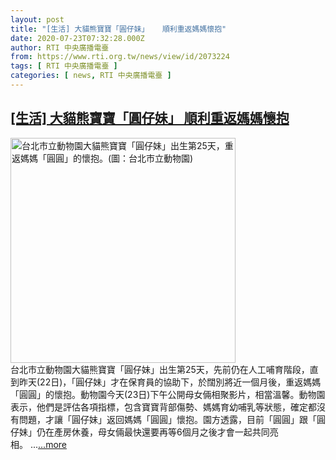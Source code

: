 ```yaml
---
layout: post
title: "[生活] 大貓熊寶寶「圓仔妹」   順利重返媽媽懷抱"
date: 2020-07-23T07:32:28.000Z
author: RTI 中央廣播電臺
from: https://www.rti.org.tw/news/view/id/2073224
tags: [ RTI 中央廣播電臺 ]
categories: [ news, RTI 中央廣播電臺 ]
---
```

<!--1595489548000-->
[[生活] 大貓熊寶寶「圓仔妹」   順利重返媽媽懷抱](https://www.rti.org.tw/news/view/id/2073224)
------

<div>
<img src="https://static.rti.org.tw/assets/thumbnails/2020/07/23/368e95471bd392b97072f745802e36c9.png" width="360" alt="台北市立動物園大貓熊寶寶「圓仔妹」出生第25天，重返媽媽「圓圓」的懷抱。(圖：台北市立動物園)" title="台北市立動物園大貓熊寶寶「圓仔妹」出生第25天，重返媽媽「圓圓」的懷抱。(圖：台北市立動物園)"><br>台北市立動物園大貓熊寶寶「圓仔妹」出生第25天，先前仍在人工哺育階段，直到昨天(22日)，「圓仔妹」才在保育員的協助下，於闊別將近一個月後，重返媽媽「圓圓」的懷抱。動物園今天(23日)下午公開母女倆相聚影片，相當溫馨。動物園表示，他們是評估各項指標，包含寶寶背部傷勢、媽媽育幼哺乳等狀態，確定都沒有問題，才讓「圓仔妹」返回媽媽「圓圓」懷抱。園方透露，目前「圓圓」跟「圓仔妹」仍在產房休養，母女倆最快還要再等6個月之後才會一起共同亮相。&nbsp;...<a target="_blank" href="https://www.rti.org.tw/news/view/id/2073224">...more</a>
</div>
